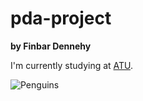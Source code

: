 # pda-project

**by Finbar Dennehy**

I'm currently studying at [ATU](https://www.atu.ie/). 

![Penguins](https://allisonhorst.github.io/palmerpenguins/reference/figures/lter_penguins.png)

